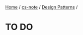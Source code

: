 [Home](https://mengxianbin.github.io) /
[cs-note](https://mengxianbin.github.io/cs-note) /
[Design Patterns](https://mengxianbin.github.io/cs-note/content/design_patterns) /

# TO DO
